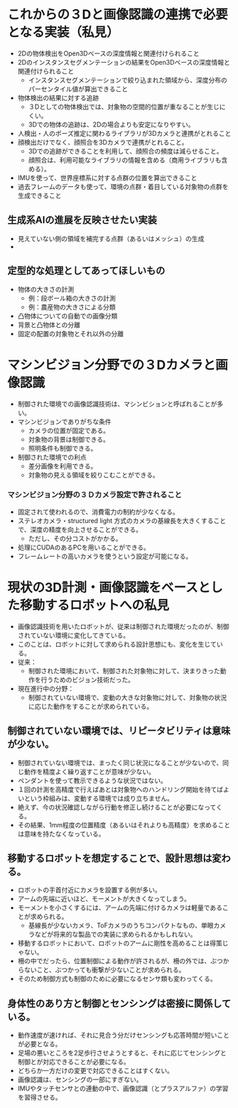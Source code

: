 # これからの３Dと画像認識の連携で必要となる実装（私見）
- 2Dの物体検出をOpen3Dベースの深度情報と関連付けられること
- 2Dのインスタンスセグメンテーションの結果をOpen3Dベースの深度情報と関連付けられること
  - インスタンスセグメンテーションで絞り込まれた領域から、深度分布のパーセンタイル値が算出できること
- 物体検出の結果に対する追跡
  - ３Dとしての物体検出では、対象物の空間的位置が重なることが生じにくい。
  - 3Dでの物体の追跡は、2Dの場合よりも安定になりやすい。
- 人検出・人のポーズ推定に関わるライブラリが3Dカメラと連携がとれること
- 顔検出だけでなく、顔照合を3Dカメラで連携がとれること。
  - 3Dでの追跡ができることを利用して、顔照合の頻度は減らせること。
  - 顔照合は、利用可能なライブラリの情報を含める（商用ライブラリも含める）。
- IMUを使って、世界座標系に対する点群の位置を算出できること
- 過去フレームのデータも使って、環境の点群・着目している対象物の点群を生成できること
## 生成系AIの進展を反映させたい実装
- 見えていない側の領域を補完する点群（あるいはメッシュ）の生成
- 

## 定型的な処理としてあってほしいもの
- 物体の大きさの計測
  - 例：段ボール箱の大きさの計測
  - 例：農産物の大きさによる分類
- 凸物体についての自動での画像分類
- 背景と凸物体との分離
- 固定の配置の対象物とそれ以外の分離　 

# マシンビジョン分野での３Dカメラと画像認識
- 制御された環境での画像認識技術は、マシンビションと呼ばれることが多い。
- マシンビジョンでありがちな条件
  - カメラの位置が固定である。
  - 対象物の背景は制御できる。
  - 照明条件も制御できる。
- 制御された環境での利点
  - 差分画像を利用できる。
  - 対象物の見える領域を絞りこむことができる。
### マシンビジョン分野の３Ｄカメラ設定で許されること
- 固定されて使われるので、消費電力の制約が少なくなる。
- ステレオカメラ・structured light 方式のカメラの基線長を大きくすることで、深度の精度を向上させることができる。
  - ただし、その分コストがかかる。
- 処理にCUDAのあるPCを用いることができる。
- フレームレートの高いカメラを使うという設定が可能になる。

# 現状の3D計測・画像認識をベースとした移動するロボットへの私見
- 画像認識技術を用いたロボットが、従来は制御された環境だったのが、制御されていない環境に変化してきている。
- このことは、ロボットに対して求められる設計思想にも、変化を生じている。
- 従来：
  - 制御された環境において、制御された対象物に対して、決まりきった動作を行うためのビジョン技術だった。
- 現在進行中の分野：
  - 制御されていない環境で、変動の大きな対象物に対して、対象物の状況に応じた動作をすることが求められている。

## 制御されていない環境では、リピータビリティは意味が少ない。
- 制御されていない環境では、まったく同じ状況になることが少ないので、同じ動作を精度よく繰り返すことが意味が少ない。
- ペンダントを使って教示できるような状況ではない。
- １回の計測を高精度で行えばあとは対象物へのハンドリング開始を待てばよいという枠組みは、変動する環境では成り立ちません。
- 絶えず、今の状況確認しながら行動を修正し続けることが必要になってくる。
- その結果、1mm程度の位置精度（あるいはそれよりも高精度）を求めることは意味を持たなくなっている。

## 移動するロボットを想定することで、設計思想は変わる。
- ロボットの手首付近にカメラを設置する例が多い。
- アームの先端に近いほど、モーメントが大きくなってしまう。
- モーメントを小さくするには、アームの先端に付けるカメラは軽量であることが求められる。
  - 基線長が少ないカメラ、ToFカメラのうちコンパクトなもの、単眼カメラなどが将来的な製品での実装に求められるかもしれない。
- 移動するロボットにおいて、ロボットのアームに剛性を高めることは得策じゃない。
- 柵の中でだったら、位置制御による動作が許されるが、柵の外では、ぶつからないこと、ぶつかっても衝撃が少ないことが求められる。
- そのため制御方式も制御のために必要になるセンサ類も変わってくる。

## 身体性のあり方と制御とセンシングは密接に関係している。
- 動作速度が速ければ、それに見合う分だけセンシングも応答時間が短いことが必要となる。
- 足場の悪いところを2足歩行させようとすると、それに応じてセンシングと制御とが対応できることが必要になる。
- どちらか一方だけの変更で対応できることはすくない。
- 画像認識は、センシングの一部にすぎない。
- IMUやタッチセンサとの連動の中で、画像認識（とプラスアルファ）の学習を習得させる。